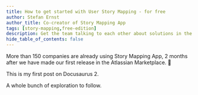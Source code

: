 ```yaml
---
title: How to get started with User Story Mapping - for free
author: Stefan Ernst
author_title: Co-creator of Story Mapping App
tags: [story-mapping,free-edition]
description: Get the team talking to each other about solutions in the context of end users
hide_table_of_contents: false
---
```


More than 150 companies are already using Story Mapping App, 2 months after we 
have made our first release in the Atlassian Marketplace. 🎉

<!--truncate-->

This is my first post on Docusaurus 2.

A whole bunch of exploration to follow.
